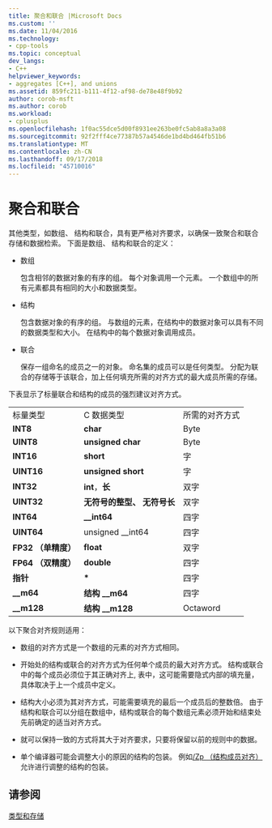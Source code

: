 ```yaml
---
title: 聚合和联合 |Microsoft Docs
ms.custom: ''
ms.date: 11/04/2016
ms.technology:
- cpp-tools
ms.topic: conceptual
dev_langs:
- C++
helpviewer_keywords:
- aggregates [C++], and unions
ms.assetid: 859fc211-b111-4f12-af98-de78e48f9b92
author: corob-msft
ms.author: corob
ms.workload:
- cplusplus
ms.openlocfilehash: 1f0ac55dce5d00f8931ee263be0fc5ab8a8a3a08
ms.sourcegitcommit: 92f2fff4ce77387b57a4546de1bd4bd464fb51b6
ms.translationtype: MT
ms.contentlocale: zh-CN
ms.lasthandoff: 09/17/2018
ms.locfileid: "45710016"
---
```

# <a name="aggregates-and-unions"></a>聚合和联合

其他类型，如数组、 结构和联合，具有更严格对齐要求，以确保一致聚合和联合存储和数据检索。 下面是数组、 结构和联合的定义：

- 数组

   包含相邻的数据对象的有序的组。 每个对象调用一个元素。 一个数组中的所有元素都具有相同的大小和数据类型。

-  结构

   包含数据对象的有序的组。 与数组的元素，在结构中的数据对象可以具有不同的数据类型和大小。 在结构中的每个数据对象调用成员。

- 联合

   保存一组命名的成员之一的对象。 命名集的成员可以是任何类型。 分配为联合的存储等于该联合，加上任何填充所需的对齐方式的最大成员所需的存储。

下表显示了标量联合和结构的成员的强烈建议对齐方式。

||||
|-|-|-|
|标量类型|C 数据类型|所需的对齐方式|
|**INT8**|**char**|Byte|
|**UINT8**|**unsigned char**|Byte|
|**INT16**|**short**|字|
|**UINT16**|**unsigned short**|字|
|**INT32**|**int**，**长**|双字|
|**UINT32**|**无符号的整型、 无符号长**|双字|
|**INT64**|**__int64**|四字|
|**UINT64**|unsigned __int64|四字|
|**FP32 （单精度）**|**float**|双字|
|**FP64 （双精度）**|**double**|四字|
|**指针**|<strong>\*</strong>|四字|
|**__m64**|**结构 __m64**|四字|
|**__m128**|**结构 __m128**|Octaword|

以下聚合对齐规则适用：

- 数组的对齐方式是一个数组的元素的对齐方式相同。

- 开始处的结构或联合的对齐方式为任何单个成员的最大对齐方式。 结构或联合中的每个成员必须位于其正确对齐上, 表中，这可能需要隐式内部的填充量，具体取决于上一个成员中定义。

- 结构大小必须为其对齐方式，可能需要填充的最后一个成员后的整数倍。 由于结构和联合可以分组在数组中，结构或联合的每个数组元素必须开始和结束处先前确定的适当对齐方式。

- 就可以保持一致的方式将其大于对齐要求，只要将保留以前的规则中的数据。

- 单个编译器可能会调整大小的原因的结构的包装。 例如[/Zp （结构成员对齐）](../build/reference/zp-struct-member-alignment.md)允许进行调整的结构的包装。

## <a name="see-also"></a>请参阅

[类型和存储](../build/types-and-storage.md)
